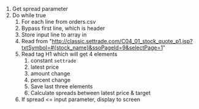 
1. Get spread parameter
2. Do while true
	1. For each line from orders.csv
	2. Bypass first line, which is header
	3. Store input line to array in
	4. Read from "http://classic.settrade.com/C04_01_stock_quote_p1.jsp?txtSymbol=#{stock_name}&ssoPageId=9&selectPage=1"
	5. Read tag H1 which will get 4 elements
		1. constant `settrade`
		2. latest price
		3. amount change
		4. percent change
		5. Save last three elements
		6.  Calculate spreads between latest price & target
	6. If spread <= input parameter, display to screen
	

